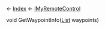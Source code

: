 ← [Index](Api-Index) ← [IMyRemoteControl](Sandbox.ModAPI.Ingame.IMyRemoteControl)

void GetWaypointInfo([List<T>](System.Collections.Generic.List`1) waypoints)

